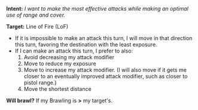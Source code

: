 **Intent:** *I want to make the most effective attacks while making an optimal use of range and cover.*

**Target:** Line of Fire (LoF)

* If it is impossible to make an attack this turn, I will move in that direction this turn, favoring the destination with the least exposure.
* If I can make an attack this turn, I prefer to also:
	1. Avoid decreasing my attack modifier
	2. Move to reduce my exposure
	3. Move to increase my attack modifier. (I will also move if it gets me closer to an eventually improved attack modifier, such as closer to pistol range.)
	4. Move the shortest distance

**Will brawl?** If my Brawling is **>** my target's. 
